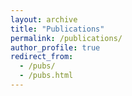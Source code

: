 ```yaml
---
layout: archive
title: "Publications"
permalink: /publications/
author_profile: true
redirect_from: 
  - /pubs/
  - /pubs.html
---
```

